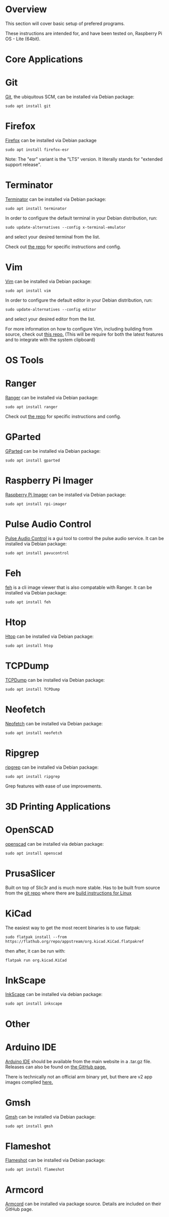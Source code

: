 Overview
===
This section will cover basic setup of prefered programs.

These instructions are intended for, and have been tested on, Raspberry Pi OS - Lite (64bit).


Core Applications
===
Git
===
[Git](https://git-scm.com/), the ubiquitous SCM, can be installed via Debian package:
```
sudo apt install git
```

Firefox
===
[Firefox](https://www.mozilla.org) can be installed via Debian package
```
sudo apt install firefox-esr
```
Note: The "esr" variant is the "LTS" version. It literally stands for "extended support release".

Terminator
===
[Terminator](https://gnome-terminator.org) can be installed via Debian package:
```
sudo apt install terminator
```
In order to configure the default terminal in your Debian distribution, run:
```
sudo update-alternatives --config x-terminal-emulator
```
and select your desired terminal from the list.

Check out [the repo](https://github.com/thegreatgramblinham/terminator-config) for specific instructions and config.

Vim
===
[Vim](https://www.vim.org/) can be installed via Debian package:
```
sudo apt install vim
```

In order to configure the default editor in your Debian distribution, run:
```
sudo update-alternatives --config editor
```
and select your desired editor from the list.

For more information on how to configure Vim, including building from source, check out [this repo.](https://github.com/thegreatgramblinham/vim-config)
(This will be require for both the latest features and to integrate with the system clipboard)

OS Tools
===

Ranger
===
[Ranger](https://github.com/ranger/ranger) can be installed via Debian package:
```
sudo apt install ranger
```
Check out [the repo](https://github.com/thegreatgramblinham/ranger-config) for specific instructions and config.

GParted
===
[GParted](https://gparted.org/) can be installed via Debian package:
```
sudo apt install gparted
```

Raspberry Pi Imager
===
[Raspberry Pi Imager](https://github.com/raspberrypi/rpi-imager) can be installed via Debian package:
```
sudo apt install rpi-imager
```

Pulse Audio Control
===
[Pulse Audio Control]() is a gui tool to control the pulse audio service. It can be installed via Debian
package:
```
sudo apt install pavucontrol
```

Feh
===
[feh]() is a cli image viewer that is also compatable with Ranger. It can be installed via Debian
package:
```
sudo apt install feh
```

Htop
===
[Htop](https://htop.dev/) can be installed via Debian package:
```
sudo apt install htop
```

TCPDump
===
[TCPDump](https://www.tcpdump.org/) can be installed via Debian package:
```
sudo apt install TCPDump
```

Neofetch
===
[Neofetch](https://github.com/dylanaraps/neofetch) can be installed via Debian package:
```
sudo apt install neofetch
```

Ripgrep
===
[ripgrep](https://github.com/BurntSushi/ripgrep) can be installed via Debian package:
```
sudo apt install ripgrep
```
Grep features with ease of use improvements.

3D Printing Applications
===
OpenSCAD
===
[openscad](https://openscad.org/) can be installed via debian package:
```
sudo apt install openscad
```

PrusaSlicer
===
Built on top of Slic3r and is much more stable. Has to be built from source from the [git repo](https://github.com/prusa3d/PrusaSlicer) where there are [build instructions for Linux](https://github.com/prusa3d/PrusaSlicer/blob/master/doc/How%20to%20build%20-%20Linux%20et%20al.md)

KiCad
===
The easiest way to get the most recent binaries is to use flatpak:
```
sudo flatpak install --from https://flathub.org/repo/appstream/org.kicad.KiCad.flatpakref
```
then after, it can be run with:
```
flatpak run org.kicad.KiCad
```

InkScape
===
[InkScape](https://inkscape.org/) can be installed via debian package:
```
sudo apt install inkscape
```

Other
===
Arduino IDE
===
[Arduino IDE](https://www.arduino.cc/en/software) should be available from the main website in a .tar.gz file. Releases can also be found on [the GitHub page.](https://github.com/arduino/arduino-ide)

There is technically not an official arm binary yet, but there are v2 app images complied [here.](https://github.com/koendv/arduino-ide-raspberrypi)

Gmsh
===
[Gmsh](https://gmsh.info/) can be installed via Debian package:
```
sudo apt install gmsh
```

Flameshot
===
[Flameshot](https://flameshot.org/) can be installed via Debian package:
```
sudo apt install flameshot
```

Armcord
===
[Armcord](https://github.com/ArmCord/ArmCord) can be installed via package source.
Details are included on their GitHub page.

